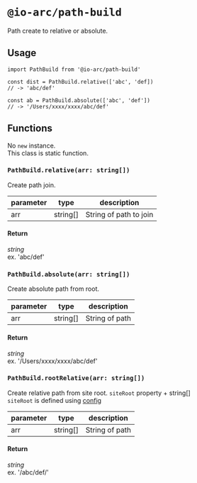 # `@io-arc/path-build`

Path create to relative or absolute.

## Usage

```
import PathBuild from '@io-arc/path-build'

const dist = PathBuild.relative(['abc', 'def])
// -> 'abc/def'

const ab = PathBuild.absolute(['abc', 'def'])
// -> '/Users/xxxx/xxxx/abc/def'
```

## Functions

No `new` instance.  
This class is static function.

### `PathBuild.relative(arr: string[])`

Create path join.

parameter | type | description
--- | --- | ---
arr | string[] | String of path to join

#### Return

*string*  
ex. 'abc/def'

### `PathBuild.absolute(arr: string[])`

Create absolute path from root.

parameter | type | description
--- | --- | ---
arr | string[] | String of path

#### Return

*string*  
ex. '/Users/xxxx/xxxx/abc/def'

### `PathBuild.rootRelative(arr: string[])`

Create relative path from site root.
`siteRoot` property + string[]    
`siteRoot` is defined using [config](https://www.npmjs.com/package/node-config)

parameter | type | description
--- | --- | ---
arr | string[] | String of path

#### Return

*string*  
ex. '/abc/def/'
